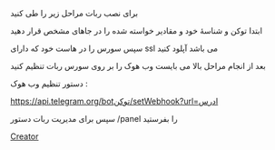 ﻿برای نصب ربات مراحل زیر را طی کنید

ابتدا توکن و شناسۀ خود و مقادیر خواسته شده را در جاهای مشخص قرار دهید

سپس سورس را در هاست خود که دارای ssl می باشد آپلود کنید

بعد از انجام مراحل بالا می بایست وب هوک را بر روی سورس ربات تنظیم کنید

دستور تنظیم وب هوک :

https://api.telegram.org/botتوکن/setWebhook?url=ادرس


سپس برای مدیریت ربات دستور /panel را بفرستید

[Creator](https://t.me/Joopir)
